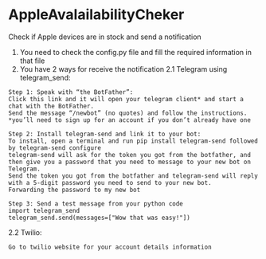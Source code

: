 # AppleAvalailabilityCheker
Check if Apple devices are in stock and send a notification
1. You need to check the config.py file and fill the required information in that file
2. You have 2 ways for receive the notification
 2.1 Telegram using telegram_send:
 ```
 Step 1: Speak with “the BotFather”:
 Click this link and it will open your telegram client* and start a chat with the BotFather.
 Send the message “/newbot” (no quotes) and follow the instructions.
 *you’ll need to sign up for an account if you don’t already have one
 
 Step 2: Install telegram-send and link it to your bot:
 To install, open a terminal and run pip install telegram-send followed by telegram-send configure
 telegram-send will ask for the token you got from the botfather, and then give you a password that you need to message to your new bot on Telegram.
 Send the token you got from the botfather and telegram-send will reply with a 5-digit password you need to send to your new bot.
 Forwarding the password to my new bot
 
 Step 3: Send a test message from your python code
 import telegram_send
 telegram_send.send(messages=["Wow that was easy!"])
  ```
 2.2 Twilio:
 ```
 Go to twilio website for your account details information
 ```

